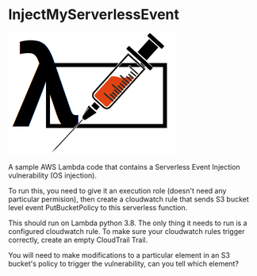 # InjectMyServerlessEvent

![Logo](https://raw.githubusercontent.com/Voulnet/InjectMyServerlessEvent/master/InjectMyServerlessEvent.png)


A sample AWS Lambda code that contains a Serverless Event Injection vulnerability (OS injection). 

To run this, you need to give it an execution role (doesn't need any particular permision), then create a cloudwatch rule that sends S3 bucket level event PutBucketPolicy to this serverless function.

This should run on Lambda python 3.8. The only thing it needs to run is a configured cloudwatch rule. To make sure your cloudwatch rules trigger correctly, create an empty CloudTrail Trail.

You will need to make modifications to a particular element in an S3 bucket's policy to trigger the vulnerability, can you tell which element?
